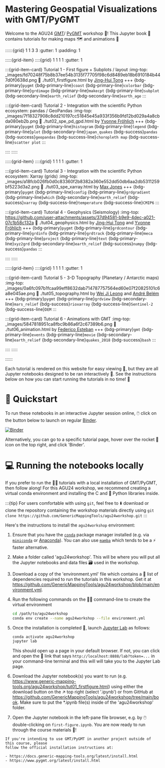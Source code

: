 # Mastering Geospatial Visualizations with GMT/PyGMT

Welcome to the AGU24 [GMT](https://docs.generic-mapping-tools.org/6.5)/
[PyGMT](https://www.pygmt.org/v0.13.0) workshop 🥳! This Jupyter book 📖 contains
tutorials for making maps 🗺️ and animations 🎦

::::::{grid} 1 1 3 3
:gutter: 1
:padding: 1


:::::{grid-item}
::::{grid} 1 1 1 1
:gutter: 1

:::{grid-item-card} Tutorial 1 - First figure + Subplots / layout
:img-top: _images/fd70248f75b8b37ee54b3135f77705f98c6d8489eb18b6910184b447d0f0638d.png
:link: ./tut01_firstfigure.html
by [Jing-Hui Tong](https://orcid.org/0009-0002-7195-3071)
+++
{bdg-primary}`pygmt`
{bdg-primary-line}`coast`
{bdg-primary-line}`colorbar`
{bdg-primary-line}`grdimage`
{bdg-primary-line}`makecpt`
{bdg-primary-line}`subplot`
{bdg-secondary-line}`earth_relief`
{bdg-secondary-line}`earth_age`
:::

:::{grid-item-card} Tutorial 2 - Integration with the scientific Python ecosystem: pandas / GeoPandas
:img-top: _images/7f18327908c8dd210197cc51845e45a933f356b9fd12bd029a4a8cbda080eb2b.png
:link: ./tut02_spe_pd_gpd.html
by [Yvonne Fröhlich](https://orcid.org/0000-0002-8566-0619)
+++
{bdg-primary}`pygmt`
{bdg-primary-line}`histogram`
{bdg-primary-line}`legend`
{bdg-primary-line}`plot`
{bdg-secondary-line}`japan_quakes`
{bdg-success}`pandas`
{bdg-success}`geopandas`
{bdg-success-line}`choropleth map`
{bdg-success-line}`scatter plot`
:::

::::
:::::


:::::{grid-item}
::::{grid} 1 1 1 1
:gutter: 1

:::{grid-item-card} Tutorial 3 - Integration with the scientific Python ecosystem: Xarray (grids)
:img-top: _images/a18fcb026fb0d0c83360f2b8382a360e552dd50db6aa2db5311259bf5223d3a2.png
:link: ./tut03_spe_xarray.html
by [Max Jones](https://orcid.org/0000-0003-0180-8928)
+++
{bdg-primary}`pygmt`
{bdg-primary-line}`config`
{bdg-primary-line}`grdgradient`
{bdg-primary-line}`which`
{bdg-secondary-line}`earth_relief`
{bdg-success}`xarray`
{bdg-success-line}`temperature`
{bdg-success-line}`CMIP6`
:::

:::{grid-item-card} Tutorial 4 - Geophysics (Seismology)
:img-top: https://github.com/user-attachments/assets/37d94581-b9e9-4dec-a021-07c1b58c132a
:link: ./tut04_geophysics.html
by [Jing-Hui Tong](https://orcid.org/0009-0002-7195-3071)
and [Yvonne Fröhlich](https://orcid.org/0000-0002-8566-0619)
+++
{bdg-primary}`pygmt`
{bdg-primary-line}`grdcontour`
{bdg-primary-line}`grdinfo`
{bdg-primary-line}`grdtrack`
{bdg-primary-line}`meca`
{bdg-primary-line}`project`
{bdg-primary-line}`text`
{bdg-primary-line}`xyz2grd`
{bdg-secondary-line}`earth_relief`
{bdg-success}`numpy`
{bdg-success}`pandas`
:::

::::
:::::


:::::{grid-item}
::::{grid} 1 1 1 1
:gutter: 1

:::{grid-item-card} Tutorial 5 - 3-D Topography (Planetary / Antarctic maps)
:img-top: _images/0a6fc097b1fcaa99eff8632dab714787757564ed60e07f20825101c6a8e045ae.png
:link: ./tut05_topography.html
by [Wei Ji Leong](https://orcid.org/0000-0003-2354-1988)
and [André Belém](https://orcid.org/0000-0002-8865-6180)
+++
{bdg-primary}`pygmt`
{bdg-primary-line}`grdview`
{bdg-secondary-line}`mars_relief`
{bdg-success}`rioxarray`
{bdg-success-line}`Sentinel-2`
{bdg-success-line}`DEM`
:::

:::{grid-item-card} Tutorial 6 - Animations with GMT
:img-top: _images/5847818951ca8fbc9b86a6f2c67389b6.png
:link: ./tut06_animation.html
by [Federico Esteban](https://orcid.org/0000-0002-0641-7371)
+++
{bdg-primary}`gmt`
{bdg-primary-line}`events`
{bdg-primary-line}`movie`
{bdg-secondary-line}`earth_relief`
{bdg-secondary-line}`quakes_2018`
{bdg-success}`bash`
:::

::::
:::::


::::::


Each tutorial is rendered on this website for easy viewing 👀, but they are all Jupyter
notebooks designed to be ran interactively 💫. See the instructions below on how you can
start running the tutorials in no time! 🚀


# 🌠 Quickstart

To run these notebooks in an interactive Jupyter session online, 🖱️ click on the button
below to launch on regular
[Binder](https://mybinder.readthedocs.io/en/latest/index.html).

[![Binder](https://mybinder.org/badge_logo.svg)](https://mybinder.org/v2/gh/GenericMappingTools/agu24workshop/main)

Alternatively, you can go to a specific tutorial page, hover over the rocket 🚀 icon on
the top right, and click 'Binder'.

# 💻 Running the notebooks locally

If you prefer to run the 🧑‍🏫 tutorials with a local installation of GMT/PyGMT, then
follow along! For this AGU24 workshop, we recommend creating a virtual conda environment
and installing the C and 🐍 Python libraries inside.

:::{tip} For users comfortable with using `git`, feel free to ⬇️ download or clone the
repository containing the workshop materials directly using
`git clone https://github.com/GenericMappingTools/agu24workshop.git`
:::

Here's the instructions to install the `agu24workshop` environment:

1. Ensure that you have the
   [`conda`](https://docs.conda.io/projects/conda/en/latest/user-guide/index.html)
   package manager installed (e.g. via
   [`miniconda`](https://docs.anaconda.com/miniconda) or
   [Anaconda](https://www.anaconda.com/download)). You can also use
   [`mamba`](https://mamba.readthedocs.io/en/stable/installation/mamba-installation.html)
   which tends to be a ⚡ faster alternative.

2. Make a folder called 'agu24workshop'. This will be where you will put all the Jupyter
   notebooks and data files 🗃️ used in the workshop.

3. Download a copy of the 'environment.yml' file which contains a 📄 list of
   dependencies required to run the tutorials in this workshop. Get it at
   https://github.com/GenericMappingTools/agu24workshop/blob/main/environment.yml.

4. Run the following commands on the 🧑‍💻 command-line to create the virtual environment

    ```bash
    cd /path/to/agu24workshop
    conda env create --name agu24workshop --file environment.yml
    ```

5. Once the installation is completed 🏁, launch
   [Jupyter Lab](https://jupyterlab.readthedocs.io) as follows:

    ```bash
    conda activate agu24workshop
    jupyter lab
    ```

   This should open up a page in your default browser. If not, you can click and open
   the 🔗 link that says `http://localhost:8888/lab?token=...` in your command-line
   terminal and this will will take you to the Jupyter Lab page.

6. Download the Jupyter notebook(s) you want to run (e.g.
   https://www.generic-mapping-tools.org/agu24workshop/tut01_firstfigure.html) using
   either the download button on the ↗️ top right (select '.ipynb') or from GitHub at
   https://github.com/GenericMappingTools/agu24workshop/tree/main/book. Make sure to put
   the *.ipynb file(s) inside of the 'agu24workshop' folder.

7. Open the Jupyter notebook in the left-pane file browser, e.g. by 🖱️ double-clicking
   on `first-figure.ipynb`. You are now ready to run through the course materials 🎉!

```{note}
If you're intending to use GMT/PyGMT in another project outside of this course, please
follow the official installation instructions at:

- https://docs.generic-mapping-tools.org/latest/install.html
- https://www.pygmt.org/latest/install.html
```
